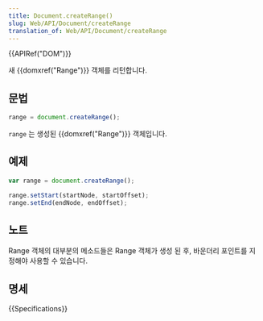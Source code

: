 ```yaml
---
title: Document.createRange()
slug: Web/API/Document/createRange
translation_of: Web/API/Document/createRange
---
```

{{APIRef("DOM")}}

새 {{domxref("Range")}} 객체를 리턴합니다.

## 문법

```js
range = document.createRange();
```

`range` 는 생성된 {{domxref("Range")}} 객체입니다.

## 예제

```js
var range = document.createRange();

range.setStart(startNode, startOffset);
range.setEnd(endNode, endOffset);
```

## 노트

Range 객체의 대부분의 메소드들은 Range 객체가 생성 된 후, 바운더리 포인트를 지정해야 사용할 수 있습니다.

## 명세

{{Specifications}}
